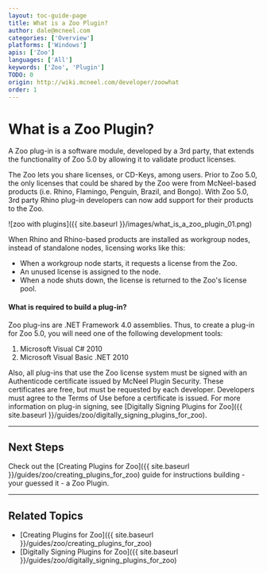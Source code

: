 ```yaml
---
layout: toc-guide-page
title: What is a Zoo Plugin?
author: dale@mcneel.com
categories: ['Overview']
platforms: ['Windows']
apis: ['Zoo']
languages: ['All']
keywords: ['Zoo', 'Plugin']
TODO: 0
origin: http://wiki.mcneel.com/developer/zoowhat
order: 1
---
```


# What is a Zoo Plugin?

A Zoo plug-in is a software module, developed by a 3rd party, that extends the functionality of Zoo 5.0 by allowing it to validate product licenses.

The Zoo lets you share licenses, or CD-Keys, among users. Prior to Zoo 5.0, the only licenses that could be shared by the Zoo were from McNeel-based products (i.e. Rhino, Flamingo, Penguin, Brazil, and Bongo). With Zoo 5.0, 3rd party Rhino plug-in developers can now add support for their products to the Zoo.

![zoo with plugins]({{ site.baseurl }}/images/what_is_a_zoo_plugin_01.png)

When Rhino and Rhino-based products are installed as workgroup nodes, instead of standalone nodes, licensing works like this:

- When a workgroup node starts, it requests a license from the Zoo.
- An unused license is assigned to the node.
- When a node shuts down, the license is returned to the Zoo's license pool.

#### What is required to build a plug-in?

Zoo plug-ins are .NET Framework 4.0 assemblies. Thus, to create a plug-in for Zoo 5.0, you will need one of the following development tools:

1. Microsoft Visual C# 2010
1. Microsoft Visual Basic .NET 2010

Also, all plug-ins that use the Zoo license system must be signed with an Authenticode certificate issued by McNeel Plugin Security. These certificates are free, but must be requested by each developer. Developers must agree to the Terms of Use before a certificate is issued. For more information on plug-in signing, see [Digitally Signing Plugins for Zoo]({{ site.baseurl }}/guides/zoo/digitally_signing_plugins_for_zoo).

---

## Next Steps

Check out the [Creating Plugins for Zoo]({{ site.baseurl }}/guides/zoo/creating_plugins_for_zoo) guide for instructions building - your guessed it - a Zoo Plugin.


---

## Related Topics

- [Creating Plugins for Zoo]({{ site.baseurl }}/guides/zoo/creating_plugins_for_zoo)
- [Digitally Signing Plugins for Zoo]({{ site.baseurl }}/guides/zoo/digitally_signing_plugins_for_zoo)
